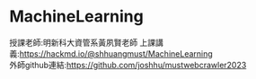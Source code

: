 # MachineLearning
授課老師:明新科大資管系黃夙賢老師 上課講義:https://hackmd.io/@shhuangmust/MachineLearning
<br/>
外師github連結:https://github.com/joshhu/mustwebcrawler2023
